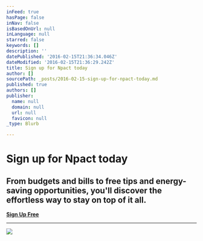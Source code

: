 ```yaml
---
inFeed: true
hasPage: false
inNav: false
isBasedOnUrl: null
inLanguage: null
starred: false
keywords: []
description: ''
datePublished: '2016-02-15T21:36:34.046Z'
dateModified: '2016-02-15T21:36:29.242Z'
title: Sign up for Npact today
author: []
sourcePath: _posts/2016-02-15-sign-up-for-npact-today.md
published: true
authors: []
publisher:
  name: null
  domain: null
  url: null
  favicon: null
_type: Blurb

---
```

# Sign up for Npact today

## From budgets and bills to free tips and energy-saving opportunities, you'll discover the effortless way to stay on top of it all.

**[Sign Up Free][0]**

****
![](https://the-grid-user-content.s3-us-west-2.amazonaws.com/26ad8c31-9fad-4db7-8051-a44e5bcc4c30.png)

[0]: kanyewest.com